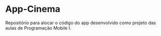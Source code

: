 # App-Cinema
Repositório para alocar o código do app desenvolvido como projeto das aulas de Programação Mobile I.
